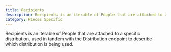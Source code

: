 ```yaml
---
title: Recipients
description: Recipients is an iterable of People that are attached to a specific distribution, used in tandem with the Distribution endpoint to describe which distribution is being used.
category: Pieces Specific
---
```


Recipients is an iterable of People that are attached to a specific distribution, used in tandem with the Distribution endpoint to describe which distribution is being used.
